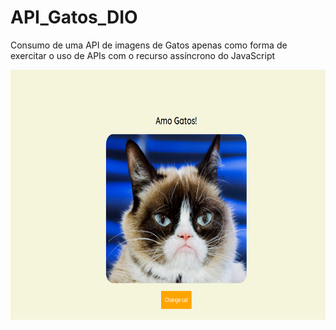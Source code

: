 # API_Gatos_DIO 
Consumo de uma API de imagens de Gatos apenas como forma de exercitar o uso de APIs com o recurso assíncrono do JavaScript 
<div align="center">
<img src="assets/imagens/Captura de tela de 2022-07-06 14-04-51.png" width="800px" height= "400px" />
</div>
